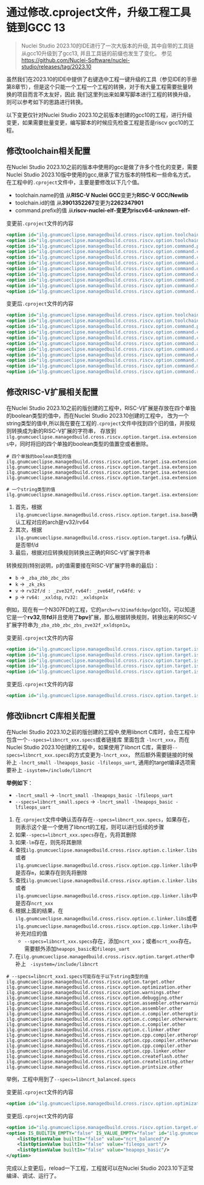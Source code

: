 # 通过修改.cproject文件，升级工程工具链到GCC 13

> Nuclei Studio 2023.10的IDE进行了一次大版本的升级, 其中自带的工具链从gcc10升级到了gcc13, 并且工具链的前缀也发生了变化。
> 参见 https://github.com/Nuclei-Software/nuclei-studio/releases/tag/2023.10

虽然我们在2023.10的IDE中提供了右键选中工程一键升级的工具（参见IDE的手册第8章节），但是这个只能一个工程一个工程的转换，对于有大量工程需要批量转换的项目而言不太友好，因此
我们这里列出来如果写脚本进行工程的转换升级，则可以参考如下的思路进行转换。

以下变更仅针对Nuclei Studio 2023.10之前版本创建的gcc10的工程，进行升级变更，如果需要批量变更，编写脚本的时候应先检查工程是否是riscv gcc10的工程。

## 修改toolchain相关配置

在Nuclei Studio 2023.10之前的版本中使用的gcc是做了许多个性化的变更，需要Nuclei Studio 2023.10版中使用的gcc,继承了官方版本的特性和一些命名方式，在工程中的`.cproject`文件中，主要是要修改以下几个值。

* toolchain.name的值 从**RISC-V Nuclei GCC**变更为**RISC-V GCC/Newlib**
* toolchain.id的值 从**3901352267**变更为**2262347901**
* command.prefix的值 从**riscv-nuclei-elf-**变更为**riscv64-unknown-elf-**

变更前`.cproject`文件的内容

```xml
<option id="ilg.gnumcueclipse.managedbuild.cross.riscv.option.toolchain.name.129748485" superClass="ilg.gnumcueclipse.managedbuild.cross.riscv.option.toolchain.name" value="RISC-V Nuclei GCC" valueType="string"/>
<option id="ilg.gnumcueclipse.managedbuild.cross.riscv.option.toolchain.id.1143901706" superClass="ilg.gnumcueclipse.managedbuild.cross.riscv.option.toolchain.id" value="3901352267" valueType="string"/>
<option id="ilg.gnumcueclipse.managedbuild.cross.riscv.option.command.prefix.1270840820" superClass="ilg.gnumcueclipse.managedbuild.cross.riscv.option.command.prefix" value="riscv-nuclei-elf-" valueType="string"/>
<option id="ilg.gnumcueclipse.managedbuild.cross.riscv.option.command.c.718590769" superClass="ilg.gnumcueclipse.managedbuild.cross.riscv.option.command.c" value="gcc" valueType="string"/>
<option id="ilg.gnumcueclipse.managedbuild.cross.riscv.option.command.cpp.243660928" superClass="ilg.gnumcueclipse.managedbuild.cross.riscv.option.command.cpp" value="g++" valueType="string"/>
<option id="ilg.gnumcueclipse.managedbuild.cross.riscv.option.command.ar.416250093" superClass="ilg.gnumcueclipse.managedbuild.cross.riscv.option.command.ar" value="ar" valueType="string"/>
<option id="ilg.gnumcueclipse.managedbuild.cross.riscv.option.command.objcopy.741068581" superClass="ilg.gnumcueclipse.managedbuild.cross.riscv.option.command.objcopy" value="objcopy" valueType="string"/>
<option id="ilg.gnumcueclipse.managedbuild.cross.riscv.option.command.objdump.1474975752" superClass="ilg.gnumcueclipse.managedbuild.cross.riscv.option.command.objdump" value="objdump" valueType="string"/>
<option id="ilg.gnumcueclipse.managedbuild.cross.riscv.option.command.size.2085350427" superClass="ilg.gnumcueclipse.managedbuild.cross.riscv.option.command.size" value="size" valueType="string"/>
<option id="ilg.gnumcueclipse.managedbuild.cross.riscv.option.command.make.1355881376" superClass="ilg.gnumcueclipse.managedbuild.cross.riscv.option.command.make" value="make" valueType="string"/>
<option id="ilg.gnumcueclipse.managedbuild.cross.riscv.option.command.rm.1330665916" superClass="ilg.gnumcueclipse.managedbuild.cross.riscv.option.command.rm" value="rm" valueType="string"/>
```

变更后`.cproject`文件的内容

```xml
<option id="ilg.gnumcueclipse.managedbuild.cross.riscv.option.toolchain.name.129748485" superClass="ilg.gnumcueclipse.managedbuild.cross.riscv.option.toolchain.name" value="RISC-V GCC/Newlib" valueType="string"/>
<option id="ilg.gnumcueclipse.managedbuild.cross.riscv.option.toolchain.id.1143901706" superClass="ilg.gnumcueclipse.managedbuild.cross.riscv.option.toolchain.id" value="2262347901" valueType="string"/>
<option id="ilg.gnumcueclipse.managedbuild.cross.riscv.option.command.prefix.1270840820" superClass="ilg.gnumcueclipse.managedbuild.cross.riscv.option.command.prefix" value="riscv64-unknown-elf-" valueType="string"/>
<option id="ilg.gnumcueclipse.managedbuild.cross.riscv.option.command.c.718590769" superClass="ilg.gnumcueclipse.managedbuild.cross.riscv.option.command.c" value="gcc" valueType="string"/>
<option id="ilg.gnumcueclipse.managedbuild.cross.riscv.option.command.cpp.243660928" superClass="ilg.gnumcueclipse.managedbuild.cross.riscv.option.command.cpp" value="g++" valueType="string"/>
<option id="ilg.gnumcueclipse.managedbuild.cross.riscv.option.command.ar.416250093" superClass="ilg.gnumcueclipse.managedbuild.cross.riscv.option.command.ar" value="ar" valueType="string"/>
<option id="ilg.gnumcueclipse.managedbuild.cross.riscv.option.command.objcopy.741068581" superClass="ilg.gnumcueclipse.managedbuild.cross.riscv.option.command.objcopy" value="objcopy" valueType="string"/>
<option id="ilg.gnumcueclipse.managedbuild.cross.riscv.option.command.objdump.1474975752" superClass="ilg.gnumcueclipse.managedbuild.cross.riscv.option.command.objdump" value="objdump" valueType="string"/>
<option id="ilg.gnumcueclipse.managedbuild.cross.riscv.option.command.size.2085350427" superClass="ilg.gnumcueclipse.managedbuild.cross.riscv.option.command.size" value="size" valueType="string"/>
<option id="ilg.gnumcueclipse.managedbuild.cross.riscv.option.command.make.1355881376" superClass="ilg.gnumcueclipse.managedbuild.cross.riscv.option.command.make" value="make" valueType="string"/>
<option id="ilg.gnumcueclipse.managedbuild.cross.riscv.option.command.rm.1330665916" superClass="ilg.gnumcueclipse.managedbuild.cross.riscv.option.command.rm" value="rm" valueType="string"/>
```

## 修改RISC-V扩展相关配置

在Nuclei Studio 2023.10之前的版创建的工程中，RISC-V扩展是存放在四个单独的boolean类型的值中，而在Nuclei Studio 2023.10创建的工程中，
改为一个string类型的值中,所以我在要在工程的`.cproject`文件中找到四个旧的值，并按规则转换成为新的RISC-V扩展的字符串，
存放到`ilg.gnumcueclipse.managedbuild.cross.riscv.option.target.isa.extensions`中，同时将旧的四个单独的boolean类型的值置空或者删除。

```
# 四个单独的boolean类型的值
ilg.gnumcueclipse.managedbuild.cross.riscv.option.target.isa.extension.rvb
ilg.gnumcueclipse.managedbuild.cross.riscv.option.target.isa.extension.rvk
ilg.gnumcueclipse.managedbuild.cross.riscv.option.target.isa.extension.dsp
ilg.gnumcueclipse.managedbuild.cross.riscv.option.target.isa.extension.vector

# 一个string类型的值
ilg.gnumcueclipse.managedbuild.cross.riscv.option.target.isa.extensions
```

1. 首先，根据`ilg.gnumcueclipse.managedbuild.cross.riscv.option.target.isa.base`确认工程对应的arch是rv32/rv64
2. 其次，根据`ilg.gnumcueclipse.managedbuild.cross.riscv.option.target.isa.fp`确认是否带f/d
3. 最后，根据对应转换规则转换出正确的RISC-V扩展字符串

转换规则(特别说明，p的值需要接在RISC-V扩展字符串的最后)：

* `b` -> `_zba_zbb_zbc_zbs`
* `k` -> `_zk_zks`
* `v` -> `rv32f/d : _zve32f`, `rv64f: _zve64f`, `rv64fd: v`
* `p` -> `rv64: _xxldsp`, `rv32: _xxldspn1x`


例如，现在有一个N307FD的工程，它的`arch=rv32imafdcbpv`(gcc10)，可以知道它是一个**rv32**,带**fd**并且使用了**bpv**扩展，那么根据转换规则，转换出来的RISC-V扩展字符串为`_zba_zbb_zbc_zbs_zve32f_xxldspn1x`。

变更前`.cproject`文件的内容

```xml
<option id="ilg.gnumcueclipse.managedbuild.cross.riscv.option.target.isa.base.489743203" superClass="ilg.gnumcueclipse.managedbuild.cross.riscv.option.target.isa.base" value="ilg.gnumcueclipse.managedbuild.cross.riscv.option.target.arch.rv32i" valueType="enumerated"/>
<option id="ilg.gnumcueclipse.managedbuild.cross.riscv.option.target.isa.fp.1936924005" superClass="ilg.gnumcueclipse.managedbuild.cross.riscv.option.target.isa.fp" value="ilg.gnumcueclipse.managedbuild.cross.riscv.option.isa.fp.double" valueType="enumerated"/>
<option id="ilg.gnumcueclipse.managedbuild.cross.riscv.option.target.isa.extension.rvb.168405526" superClass="ilg.gnumcueclipse.managedbuild.cross.riscv.option.target.isa.extension.rvb" value="true" valueType="boolean"/>
<option id="ilg.gnumcueclipse.managedbuild.cross.riscv.option.target.isa.extension.dsp.565204765" superClass="ilg.gnumcueclipse.managedbuild.cross.riscv.option.target.isa.extension.dsp" value="true" valueType="boolean"/>
<option id="ilg.gnumcueclipse.managedbuild.cross.riscv.option.target.isa.extension.vector.1142078455" superClass="ilg.gnumcueclipse.managedbuild.cross.riscv.option.target.isa.extension.vector" value="true" valueType="boolean"/>		
```

变更后`.cproject`文件的内容

```xml
<option id="ilg.gnumcueclipse.managedbuild.cross.riscv.option.target.isa.extensions.1832321358" superClass="ilg.gnumcueclipse.managedbuild.cross.riscv.option.target.isa.extensions" value="_zba_zbb_zbc_zbs_zve32f_xxldspn1x" valueType="string"/>
```

## 修改libncrt C库相关配置

在Nuclei Studio 2023.10之前的版创建的工程中,使用libncrt C库时，会在工程中包含一个`--specs=libncrt_xxx.specs`或者链接库 
里面包含 `-lncrt_xxx`，而在Nuclei Studio 2023.10创建的工程中，如果使用了libncrt C库，需要将`--specs=libncrt_xxx.specs`的方式变更为`-lncrt_xxx`，
然后额外需要链接的时候补上 `-lncrt_small -lheapops_basic -lfileops_uart`, 通用的target编译选项需要补上 `-isystem=/include/libncrt`

**举例如下**：
* `-lncrt_small` -> `-lncrt_small -lheapops_basic -lfileops_uart`
* `--specs=libncrt_small.specs` -> `-lncrt_small -lheapops_basic -lfileops_uart`


1. 在`.cproject`文件中确认否存存在`--specs=libncrt_xxx.specs`，如果存在，则表示这个是一个使用了libncrt的工程，则可以进行后续的步骤
2. 如果`--specs=libncrt_xxx.specs`存在，先将其删除
3. 如果`-lm`存在，则先将其删除
4. 查找`ilg.gnumcueclipse.managedbuild.cross.riscv.option.c.linker.libs`或者`ilg.gnumcueclipse.managedbuild.cross.riscv.option.cpp.linker.libs`中是否存`m`，如果存在则先将删除
5. 查找`ilg.gnumcueclipse.managedbuild.cross.riscv.option.c.linker.libs`或者`ilg.gnumcueclipse.managedbuild.cross.riscv.option.cpp.linker.libs`中是否存`ncrt_xxx`
6. 根据上面的结果，在`ilg.gnumcueclipse.managedbuild.cross.riscv.option.c.linker.libs`或者`ilg.gnumcueclipse.managedbuild.cross.riscv.option.cpp.linker.libs`中补充对应的值
    * `--specs=libncrt_xxx.specs`存在，添加`ncrt_xxx`；或者`ncrt_xxx`存在。需要额外添加`heapops_basic`和`fileops_uart`
7. 在`ilg.gnumcueclipse.managedbuild.cross.riscv.option.target.other`中补上 ` -isystem=/include/libncrt`

```
# --specs=libncrt_xxx1.specs可能存在于以下string类型的值
ilg.gnumcueclipse.managedbuild.cross.riscv.option.target.other
ilg.gnumcueclipse.managedbuild.cross.riscv.option.optimization.other
ilg.gnumcueclipse.managedbuild.cross.riscv.option.warnings.other
ilg.gnumcueclipse.managedbuild.cross.riscv.option.debugging.other
ilg.gnumcueclipse.managedbuild.cross.riscv.option.assembler.otherwarnings
ilg.gnumcueclipse.managedbuild.cross.riscv.option.assembler.other
ilg.gnumcueclipse.managedbuild.cross.riscv.option.c.compiler.otheroptimizations
ilg.gnumcueclipse.managedbuild.cross.riscv.option.c.compiler.otherwarnings
ilg.gnumcueclipse.managedbuild.cross.riscv.option.c.compiler.other
ilg.gnumcueclipse.managedbuild.cross.riscv.option.c.linker.other
ilg.gnumcueclipse.managedbuild.cross.riscv.option.cpp.compiler.otheroptimizations
ilg.gnumcueclipse.managedbuild.cross.riscv.option.cpp.compiler.otherwarnings
ilg.gnumcueclipse.managedbuild.cross.riscv.option.cpp.compiler.other
ilg.gnumcueclipse.managedbuild.cross.riscv.option.cpp.linker.other
ilg.gnumcueclipse.managedbuild.cross.riscv.option.createflash.other
ilg.gnumcueclipse.managedbuild.cross.riscv.option.createlisting.other
ilg.gnumcueclipse.managedbuild.cross.riscv.option.printsize.other
```

举例，工程中用到了`--specs=libncrt_balanced.specs`

变更前`.cproject`文件的内容

```xml
<option id="ilg.gnumcueclipse.managedbuild.cross.riscv.option.optimization.other.443378574" superClass="ilg.gnumcueclipse.managedbuild.cross.riscv.option.optimization.other" value="--specs=libncrt_balanced.specs" valueType="string"/>
```

变更后`.cproject`文件的内容

```xml
<option id="ilg.gnumcueclipse.managedbuild.cross.riscv.option.target.other.1735566114" superClass="ilg.gnumcueclipse.managedbuild.cross.riscv.option.target.other" value="-isystem=/include/libncrt " valueType="string"/>
<option IS_BUILTIN_EMPTY="false" IS_VALUE_EMPTY="false" id="ilg.gnumcueclipse.managedbuild.cross.riscv.option.cpp.linker.libs.146128417" superClass="ilg.gnumcueclipse.managedbuild.cross.riscv.option.cpp.linker.libs" valueType="libs">
	<listOptionValue builtIn="false" value="ncrt_balanced"/>
	<listOptionValue builtIn="false" value="fileops_uart"/>
	<listOptionValue builtIn="false" value="heapops_basic"/>
</option>
```

完成以上变更后，reload一下工程，工程就可以在Nuclei Studio 2023.10下正常编译、调试、运行了。

